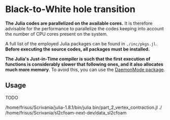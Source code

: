 # Black-to-White hole transition

**The Julia codes are parallelized on the available cores.** It is therefore advisable for the performance to parallelize the codes keeping into account the number of CPU cores present on the system.

A full list of the employed Julia packages can be found in `./inc/pkgs.jl`. **Before executing the source codes, all packages must be installed.**

**The Julia's Just-in-Time compiler is such that the first execution of functions is considerably slower that following ones, and it also allocates much more memory**. To avoid this, you can use the [DaemonMode package](https://github.com/dmolina/DaemonMode.jl).

## Usage

TODO

/home/frisus/Scrivania/julia-1.8.1/bin/julia bin/part_2_vertex_contraction.jl ./ /home/frisus/Scrivania/sl2cfoam-next-dev/data_sl2cfoam
